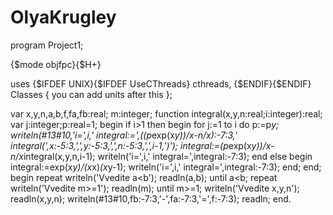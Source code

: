 # OlyaKrugley
program Project1; 

{$mode objfpc}{$H+} 

uses 
{$IFDEF UNIX}{$IFDEF UseCThreads} 
cthreads, 
{$ENDIF}{$ENDIF} 
Classes 
{ you can add units after this }; 

var x,y,n,a,b,f,fa,fb:real; m:integer; 
function integral(x,y,n:real;i:integer):real; 
var j:integer;p:real=1; 
begin 
if i>1 then 
begin 
for j:=1 to i do p:=p*y; 
writeln(#13#10,'i=',i,' integral:=',((p*exp(x*y))/x-n/x):-7:3,' integral(',x:-5:3,',',y:-5:3,',',n:-5:3,',',i-1,')'); 
integral:=(p*exp(x*y))/x-n/x*integral(x,y,n,i-1); 
writeln('i=',i,' integral=',integral:-7:3); 
end 
else 
begin 
integral:=exp(x*y)/(x*x)*(x*y-1); 
writeln('i=',i,' integral=',integral:-7:3); 
end; 
end; 
begin 
repeat 
writeln('Vvedite a<b'); 
readln(a,b); 
until a<b; 
repeat 
writeln('Vvedite m>=1'); 
readln(m); 
until m>=1; 
writeln('Vvedite x,y,n'); 
readln(x,y,n); 
writeln(#13#10,fb:-7:3,'-',fa:-7:3,'=',f:-7:3); 
readln; 
end.
